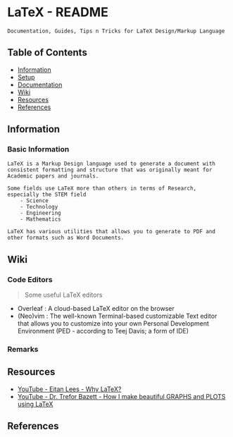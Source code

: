 # LaTeX - README 

```
Documentation, Guides, Tips n Tricks for LaTeX Design/Markup Language
```

## Table of Contents
- [Information](#information)
- [Setup](setup.md)
- [Documentation](docs.md)
- [Wiki](#wiki)
- [Resources](#resources)
- [References](#references)

## Information

### Basic Information
```
LaTeX is a Markup Design language used to generate a document with consistent formatting and structure that was originally meant for Academic papers and journals.

Some fields use LaTeX more than others in terms of Research, especially the STEM field
    - Science
    - Technology
    - Engineering
    - Mathematics

LaTeX has various utilities that allows you to generate to PDF and other formats such as Word Documents.
```

## Wiki
### Code Editors
> Some useful LaTeX editors
+ Overleaf : A cloud-based LaTeX editor on the browser
+ (Neo)vim : The well-known Terminal-based customizable Text editor that allows you to customize into your own Personal Development Environment (PED - according to Teej Davis; a form of IDE)

### Remarks

## Resources
+ [YouTube - Eitan Lees - Why LaTeX?](https://youtube.com/watch?v=9eLjt5Lrocw)
+ [YouTube - Dr. Trefor Bazett - How I make beautiful GRAPHS and PLOTS using LaTeX](https://youtube.com/watch?v=5jmlHOWpEg0)

## References
